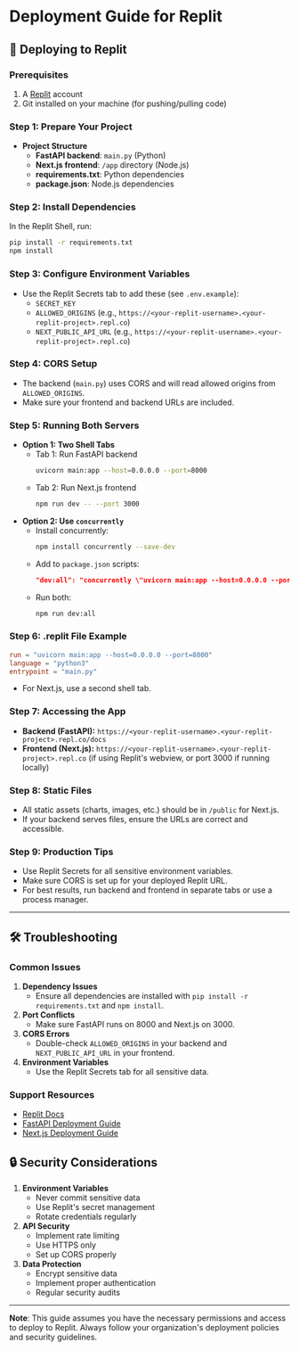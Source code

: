 # Deployment Guide for Replit

## 🚀 Deploying to Replit

### Prerequisites
1. A [Replit](https://replit.com/) account
2. Git installed on your machine (for pushing/pulling code)

### Step 1: Prepare Your Project

- **Project Structure**
  - **FastAPI backend**: `main.py` (Python)
  - **Next.js frontend**: `/app` directory (Node.js)
  - **requirements.txt**: Python dependencies
  - **package.json**: Node.js dependencies

### Step 2: Install Dependencies

In the Replit Shell, run:
```bash
pip install -r requirements.txt
npm install
```

### Step 3: Configure Environment Variables
- Use the Replit Secrets tab to add these (see `.env.example`):
  - `SECRET_KEY`
  - `ALLOWED_ORIGINS` (e.g., `https://<your-replit-username>.<your-replit-project>.repl.co`)
  - `NEXT_PUBLIC_API_URL` (e.g., `https://<your-replit-username>.<your-replit-project>.repl.co`)

### Step 4: CORS Setup
- The backend (`main.py`) uses CORS and will read allowed origins from `ALLOWED_ORIGINS`.
- Make sure your frontend and backend URLs are included.

### Step 5: Running Both Servers
- **Option 1: Two Shell Tabs**
  - Tab 1: Run FastAPI backend
    ```bash
    uvicorn main:app --host=0.0.0.0 --port=8000
    ```
  - Tab 2: Run Next.js frontend
    ```bash
    npm run dev -- --port 3000
    ```
- **Option 2: Use `concurrently`**
  - Install concurrently:
    ```bash
    npm install concurrently --save-dev
    ```
  - Add to `package.json` scripts:
    ```json
    "dev:all": "concurrently \"uvicorn main:app --host=0.0.0.0 --port=8000\" \"next dev -p 3000\""
    ```
  - Run both:
    ```bash
    npm run dev:all
    ```

### Step 6: .replit File Example
```toml
run = "uvicorn main:app --host=0.0.0.0 --port=8000"
language = "python3"
entrypoint = "main.py"
```
- For Next.js, use a second shell tab.

### Step 7: Accessing the App
- **Backend (FastAPI):** `https://<your-replit-username>.<your-replit-project>.repl.co/docs`
- **Frontend (Next.js):** `https://<your-replit-username>.<your-replit-project>.repl.co` (if using Replit's webview, or port 3000 if running locally)

### Step 8: Static Files
- All static assets (charts, images, etc.) should be in `/public` for Next.js.
- If your backend serves files, ensure the URLs are correct and accessible.

### Step 9: Production Tips
- Use Replit Secrets for all sensitive environment variables.
- Make sure CORS is set up for your deployed Replit URL.
- For best results, run backend and frontend in separate tabs or use a process manager.

---

## 🛠️ Troubleshooting

### Common Issues

1. **Dependency Issues**
   - Ensure all dependencies are installed with `pip install -r requirements.txt` and `npm install`.
2. **Port Conflicts**
   - Make sure FastAPI runs on 8000 and Next.js on 3000.
3. **CORS Errors**
   - Double-check `ALLOWED_ORIGINS` in your backend and `NEXT_PUBLIC_API_URL` in your frontend.
4. **Environment Variables**
   - Use the Replit Secrets tab for all sensitive data.

### Support Resources
- [Replit Docs](https://docs.replit.com/)
- [FastAPI Deployment Guide](https://fastapi.tiangolo.com/deployment/)
- [Next.js Deployment Guide](https://nextjs.org/docs/deployment)

## 🔒 Security Considerations

1. **Environment Variables**
   - Never commit sensitive data
   - Use Replit's secret management
   - Rotate credentials regularly
2. **API Security**
   - Implement rate limiting
   - Use HTTPS only
   - Set up CORS properly
3. **Data Protection**
   - Encrypt sensitive data
   - Implement proper authentication
   - Regular security audits

---

**Note**: This guide assumes you have the necessary permissions and access to deploy to Replit. Always follow your organization's deployment policies and security guidelines. 